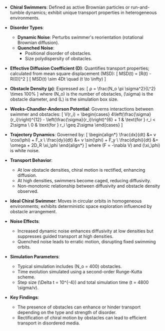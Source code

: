 - **Chiral Swimmers**: Defined as active Brownian particles or run-and-tumble dynamics; exhibit unique transport properties in heterogeneous environments.
  
- **Disorder Types**: 
  - **Dynamic Noise**: Perturbs swimmer's reorientation (rotational Brownian diffusion).
  - **Quenched Noise**: 
    - Positional disorder of obstacles.
    - Size polydispersity of obstacles.

- **Effective Diffusion Coefficient (D)**: Quantifies transport properties; calculated from mean square displacement (MSD):
  \[
  MSD(t) = [R(t) - R(0)]^2
  \]
  \[
  MSD(t) \sim 4Dt \quad (t \to \infty)
  \]

- **Obstacle Density (ρ)**: Expressed as:
  \[
  ρ = \frac{N_o \pi \sigma^2}{L^2} \times 100\%
  \]
  where \(N_o\) is the number of obstacles, \(\sigma\) is the obstacle diameter, and \(L\) is the simulation box size.

- **Weeks-Chandler-Anderson Potential**: Governs interactions between swimmer and obstacles:
  \[
  V(r_i) = 
  \begin{cases} 
  4\left(\frac{\sigma}{r_i}\right)^{12} - \left(\frac{\sigma}{r_i}\right)^{6} + 1 & \text{for } r_i < 2\sigma \\
  0 & \text{for } r_i \geq 2\sigma 
  \end{cases}
  \]

- **Trajectory Dynamics**: Governed by:
  \[
  \begin{align*}
  \frac{dx}{dt} &= v \cos(\phi) + F_x \\
  \frac{dy}{dt} &= v \sin(\phi) + F_y \\
  \frac{d\phi}{dt} &= \omega + 2D_R \xi_\phi
  \end{align*}
  \]
  where \(F = -\nabla V\) and \(\xi_\phi\) is white noise.

- **Transport Behavior**:
  - At low obstacle densities, chiral motion is rectified, enhancing diffusion.
  - At high densities, swimmers become caged, reducing diffusivity.
  - Non-monotonic relationship between diffusivity and obstacle density observed.

- **Ideal Chiral Swimmer**: Moves in circular orbits in homogeneous environments; exhibits deterministic space exploration influenced by obstacle arrangement.

- **Noise Effects**: 
  - Increased dynamic noise enhances diffusivity at low densities but suppresses guided transport at high densities.
  - Quenched noise leads to erratic motion, disrupting fixed swimming orbits.

- **Simulation Parameters**: 
  - Typical simulation includes \(N_o = 400\) obstacles.
  - Time evolution simulated using a second-order Runge-Kutta scheme.
  - Step size \(\Delta t = 10^{-4}\) and total simulation time \(t = 4800 \sigma/v\).

- **Key Findings**: 
  - The presence of obstacles can enhance or hinder transport depending on the type and strength of disorder.
  - Rectification of chiral motion by obstacles can lead to efficient transport in disordered media.